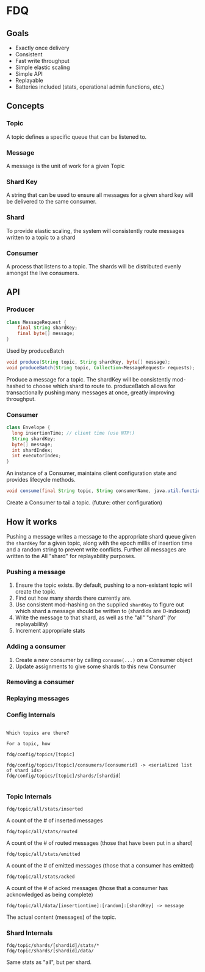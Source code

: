 # FDQ

## Goals

* Exactly once delivery
* Consistent
* Fast write throughput
* Simple elastic scaling
* Simple API
* Replayable
* Batteries included (stats, operational admin functions, etc.)

## Concepts

### Topic

A topic defines a specific queue that can be listened to.

### Message

A message is the unit of work for a given Topic

### Shard Key

A string that can be used to ensure all messages for a given shard key will be delivered to the same consumer.

### Shard

To provide elastic scaling, the system will consistently route messages written to a topic to a shard

### Consumer

A process that listens to a topic. The shards will be distributed evenly amongst the live consumers.

## API

### Producer

```java
class MessageRequest {
    final String shardKey;
    final byte[] message;
}
```
Used by produceBatch

```java
void produce(String topic, String shardKey, byte[] message);
void produceBatch(String topic, Collection<MessageRequest> requests);
```

Produce a message for a topic. The shardKey will be consistently mod-hashed to choose which shard to route to. produceBatch allows for transactionally pushing many messages at once, greatly improving throughput.


### Consumer

```java
class Envelope {
  long insertionTime; // client time (use NTP!)
  String shardKey;
  byte[] message;
  int shardIndex;
  int executorIndex;
}
```

An instance of a Consumer, maintains client configuration state and provides lifecycle methods.

```java
void consume(final String topic, String consumerName, java.util.function.Consumer<Envelope> consumer);
```

Create a Consumer to tail a topic. (future: other configuration)

## How it works

Pushing a message writes a message to the appropriate shard queue given the `shardKey` for a given topic, along with the epoch millis of insertion time and a random string to prevent write conflicts. Further all messages are written to the All "shard" for replayability purposes.

### Pushing a message

1. Ensure the topic exists. By default, pushing to a non-existant topic will create the topic.
1. Find out how many shards there currently are.
1. Use consistent mod-hashing on the supplied `shardKey` to figure out which shard a message should be written to (shardids are 0-indexed)
1. Write the message to that shard, as well as the "all" "shard" (for replayability)
1. Increment appropriate stats

### Adding a consumer

1. Create a new consumer by calling `consume(...)` on a Consumer object
1. Update assignments to give some shards to this new Consumer

### Removing a consumer

### Replaying messages

### Config Internals

```

Which topics are there?

For a topic, how

fdq/config/topics/[topic]

fdq/config/topics/[topic]/consumers/[consumerid] -> <serialized list of shard ids>
fdq/config/topics/[topic]/shards/[shardid]


```

### Topic Internals

```
fdq/topic/all/stats/inserted
```
A count of the # of inserted messages

```
fdq/topic/all/stats/routed
```
A count of the # of routed messages (those that have been put in a shard)

```
fdq/topic/all/stats/emitted
```
A count of the # of emitted messages (those that a consumer has emitted)

```
fdq/topic/all/stats/acked
```
A count of the # of acked messages (those that a consumer has acknowledged as being complete)

```
fdq/topic/all/data/[insertiontime]:[random]:[shardKey] -> message
```
The actual content (messages) of the topic.


### Shard Internals

```
fdq/topic/shards/[shardid]/stats/*
fdq/topic/shards/[shardid]/data/
```

Same stats as "all", but per shard.
